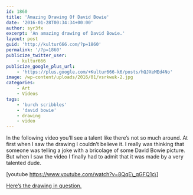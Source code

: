 ```yaml
---
id: 1860
title: 'Amazing Drawing Of David Bowie'
date: '2016-01-28T00:34:34+00:00'
author: syr3fx
excerpt: 'An amazing drawing of David Bowie.'
layout: post
guid: 'http://kultur666.com/?p=1860'
permalink: '/?p=1860'
publicize_twitter_user:
    - kultur666
publicize_google_plus_url:
    - 'https://plus.google.com/+Kultur666-k6/posts/hQJXeMEd4No'
image: /wp-content/uploads/2016/01/vsrkwuk-2.jpg
categories:
    - Art
    - Videos
tags:
    - 'burch scribbles'
    - 'david bowie'
    - drawing
    - video
---
```


In the following video you’ll see a talent like there’s not so much around. At first when I saw the drawing I couldn’t believe it. I really was thinking that someone was telling a joke with a bricolage of some David Bowie picture. But when I saw the video I finally had to admit that it was made by a very talented dude.

\[youtube https://www.youtube.com/watch?v=8QqE\_qGFQ1c\]

[Here’s the drawing in question.](http://i.imgur.com/VsRkwuk.jpg)
